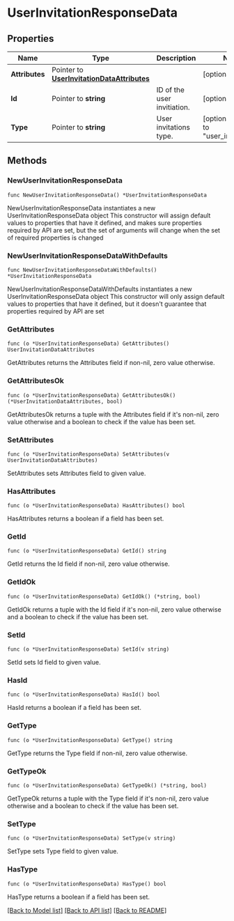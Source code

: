 # UserInvitationResponseData

## Properties

Name | Type | Description | Notes
------------ | ------------- | ------------- | -------------
**Attributes** | Pointer to [**UserInvitationDataAttributes**](UserInvitationDataAttributes.md) |  | [optional] 
**Id** | Pointer to **string** | ID of the user invitiation. | [optional] 
**Type** | Pointer to **string** | User invitations type. | [optional] [default to "user_invitations"]

## Methods

### NewUserInvitationResponseData

`func NewUserInvitationResponseData() *UserInvitationResponseData`

NewUserInvitationResponseData instantiates a new UserInvitationResponseData object
This constructor will assign default values to properties that have it defined,
and makes sure properties required by API are set, but the set of arguments
will change when the set of required properties is changed

### NewUserInvitationResponseDataWithDefaults

`func NewUserInvitationResponseDataWithDefaults() *UserInvitationResponseData`

NewUserInvitationResponseDataWithDefaults instantiates a new UserInvitationResponseData object
This constructor will only assign default values to properties that have it defined,
but it doesn't guarantee that properties required by API are set

### GetAttributes

`func (o *UserInvitationResponseData) GetAttributes() UserInvitationDataAttributes`

GetAttributes returns the Attributes field if non-nil, zero value otherwise.

### GetAttributesOk

`func (o *UserInvitationResponseData) GetAttributesOk() (*UserInvitationDataAttributes, bool)`

GetAttributesOk returns a tuple with the Attributes field if it's non-nil, zero value otherwise
and a boolean to check if the value has been set.

### SetAttributes

`func (o *UserInvitationResponseData) SetAttributes(v UserInvitationDataAttributes)`

SetAttributes sets Attributes field to given value.

### HasAttributes

`func (o *UserInvitationResponseData) HasAttributes() bool`

HasAttributes returns a boolean if a field has been set.

### GetId

`func (o *UserInvitationResponseData) GetId() string`

GetId returns the Id field if non-nil, zero value otherwise.

### GetIdOk

`func (o *UserInvitationResponseData) GetIdOk() (*string, bool)`

GetIdOk returns a tuple with the Id field if it's non-nil, zero value otherwise
and a boolean to check if the value has been set.

### SetId

`func (o *UserInvitationResponseData) SetId(v string)`

SetId sets Id field to given value.

### HasId

`func (o *UserInvitationResponseData) HasId() bool`

HasId returns a boolean if a field has been set.

### GetType

`func (o *UserInvitationResponseData) GetType() string`

GetType returns the Type field if non-nil, zero value otherwise.

### GetTypeOk

`func (o *UserInvitationResponseData) GetTypeOk() (*string, bool)`

GetTypeOk returns a tuple with the Type field if it's non-nil, zero value otherwise
and a boolean to check if the value has been set.

### SetType

`func (o *UserInvitationResponseData) SetType(v string)`

SetType sets Type field to given value.

### HasType

`func (o *UserInvitationResponseData) HasType() bool`

HasType returns a boolean if a field has been set.


[[Back to Model list]](../README.md#documentation-for-models) [[Back to API list]](../README.md#documentation-for-api-endpoints) [[Back to README]](../README.md)


